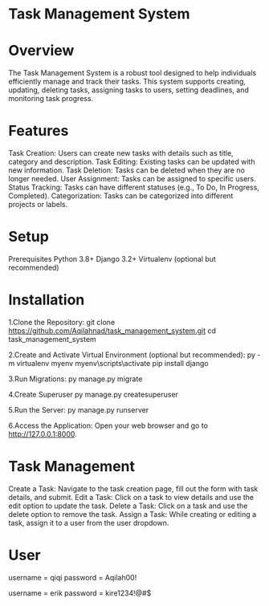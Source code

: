 # Task Management System

# Overview
The Task Management System is a robust tool designed to help individuals efficiently manage and track their tasks. This system supports creating, updating, deleting tasks, assigning tasks to users, setting deadlines, and monitoring task progress. 

# Features
Task Creation: Users can create new tasks with details such as title, category and description.
Task Editing: Existing tasks can be updated with new information.
Task Deletion: Tasks can be deleted when they are no longer needed.
User Assignment: Tasks can be assigned to specific users.
Status Tracking: Tasks can have different statuses (e.g., To Do, In Progress, Completed).
Categorization: Tasks can be categorized into different projects or labels.

# Setup
Prerequisites
Python 3.8+
Django 3.2+
Virtualenv (optional but recommended)

# Installation
1.Clone the Repository:
git clone https://github.com/Aqilahnad/task_management_system.git
cd task_management_system

2.Create and Activate Virtual Environment (optional but recommended):
py -m virtualenv myenv
myenv\scripts\activate 
pip install django

3.Run Migrations:
py manage.py migrate

4.Create Superuser
py manage.py createsuperuser

5.Run the Server:
py manage.py runserver

6.Access the Application:
Open your web browser and go to http://127.0.0.1:8000.

# Task Management
Create a Task: Navigate to the task creation page, fill out the form with task details, and submit.
Edit a Task: Click on a task to view details and use the edit option to update the task.
Delete a Task: Click on a task and use the delete option to remove the task.
Assign a Task: While creating or editing a task, assign it to a user from the user dropdown.

# User 
username = qiqi
password = Aqilah00!

username = erik
password = kire1234!@#$

